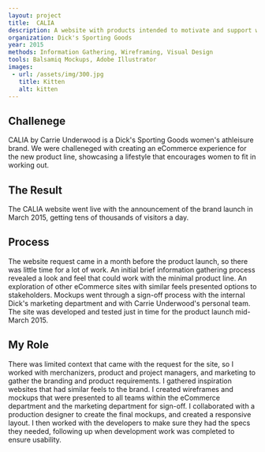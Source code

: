 ```yaml
---
layout: project
title:  CALIA
description: A website with products intended to motivate and support women who want to lead active, healthy lifestyles.
organization: Dick's Sporting Goods
year: 2015
methods: Information Gathering, Wireframing, Visual Design
tools: Balsamiq Mockups, Adobe Illustrator
images: 
 - url: /assets/img/300.jpg
   title: Kitten
   alt: kitten
---
```


## Challenege

CALIA by Carrie Underwood is a Dick's Sporting Goods women's athleisure brand. We were challeneged with creating an eCommerce experience for the new product line, showcasing a lifestyle that encourages women to fit in working out.

## The Result

The CALIA website went live with the announcement of the brand launch in March 2015, getting tens of thousands of visitors a day.

## Process

The website request came in a month before the product launch, so there was little time for a lot of work. An initial brief information gathering process revealed a look and feel that could work with the minimal product line. An exploration of other eCommerce sites with similar feels presented options to stakeholders. Mockups  went through a sign-off process with the internal Dick's marketing department and with Carrie Underwood's personal team. The site was developed and tested just in time for the product launch mid-March 2015.

## My Role

There was limited context that came with the request for the site, so I worked with merchanizers, product and project managers, and marketing to gather the branding and product requirements. I gathered inspiration websites that had similar feels to the brand. I created wireframes and mockups that were presented to all teams within the eCommerce department and the marketing department for sign-off. I collaborated with a production designer to create the final mockups, and created a responsive layout. I then worked with the developers to make sure they had the specs they needed, following up when development work was completed to ensure usability.